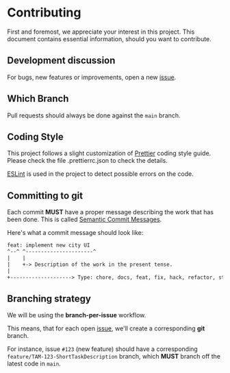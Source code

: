 # Contributing

First and foremost, we appreciate your interest in this project. This document contains essential information, should you want to contribute.

## Development discussion

For bugs, new features or improvements, open a new [issue](https://github.com/openseabrus/tamanna-weather/issues/new).

## Which Branch

Pull requests should always be done against the `main` branch.

## Coding Style

This project follows a slight customization of [Prettier](https://prettier.io) coding style guide. Please check the file .prettierrc.json to check the details.

[ESLint](https://eslint.org/) is used in the project to detect possible errors on the code.

## Committing to git

Each commit **MUST** have a proper message describing the work that has been done.
This is called [Semantic Commit Messages](https://seesparkbox.com/foundry/semantic_commit_messages).

Here's what a commit message should look like:

```txt
feat: implement new city UI
^--^ ^----------------------^
|    |
|    +-> Description of the work in the present tense.
|
+--------------------> Type: chore, docs, feat, fix, hack, refactor, style, or test.
```

## Branching strategy

We will be using the **branch-per-issue** workflow.

This means, that for each open [issue](https://github.com/openseabrus/tamanna-weather/issues), we'll create a corresponding **git** branch.

For instance, issue `#123` (new feature) should have a corresponding `feature/TAM-123-ShortTaskDescription` branch, which **MUST** branch off the latest code in `main`.
